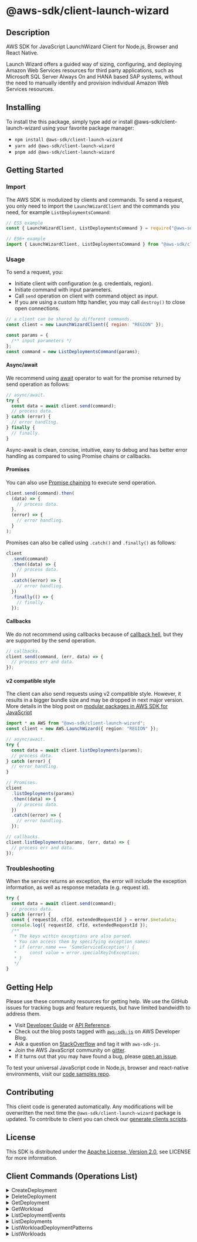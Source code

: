 <!-- generated file, do not edit directly -->

# @aws-sdk/client-launch-wizard

## Description

AWS SDK for JavaScript LaunchWizard Client for Node.js, Browser and React Native.

<p>Launch Wizard offers a guided way of sizing, configuring, and deploying Amazon Web Services resources for
third party applications, such as Microsoft SQL Server Always On and HANA based SAP
systems, without the need to manually identify and provision individual Amazon Web Services
resources.</p>

## Installing

To install the this package, simply type add or install @aws-sdk/client-launch-wizard
using your favorite package manager:

- `npm install @aws-sdk/client-launch-wizard`
- `yarn add @aws-sdk/client-launch-wizard`
- `pnpm add @aws-sdk/client-launch-wizard`

## Getting Started

### Import

The AWS SDK is modulized by clients and commands.
To send a request, you only need to import the `LaunchWizardClient` and
the commands you need, for example `ListDeploymentsCommand`:

```js
// ES5 example
const { LaunchWizardClient, ListDeploymentsCommand } = require("@aws-sdk/client-launch-wizard");
```

```ts
// ES6+ example
import { LaunchWizardClient, ListDeploymentsCommand } from "@aws-sdk/client-launch-wizard";
```

### Usage

To send a request, you:

- Initiate client with configuration (e.g. credentials, region).
- Initiate command with input parameters.
- Call `send` operation on client with command object as input.
- If you are using a custom http handler, you may call `destroy()` to close open connections.

```js
// a client can be shared by different commands.
const client = new LaunchWizardClient({ region: "REGION" });

const params = {
  /** input parameters */
};
const command = new ListDeploymentsCommand(params);
```

#### Async/await

We recommend using [await](https://developer.mozilla.org/en-US/docs/Web/JavaScript/Reference/Operators/await)
operator to wait for the promise returned by send operation as follows:

```js
// async/await.
try {
  const data = await client.send(command);
  // process data.
} catch (error) {
  // error handling.
} finally {
  // finally.
}
```

Async-await is clean, concise, intuitive, easy to debug and has better error handling
as compared to using Promise chains or callbacks.

#### Promises

You can also use [Promise chaining](https://developer.mozilla.org/en-US/docs/Web/JavaScript/Guide/Using_promises#chaining)
to execute send operation.

```js
client.send(command).then(
  (data) => {
    // process data.
  },
  (error) => {
    // error handling.
  }
);
```

Promises can also be called using `.catch()` and `.finally()` as follows:

```js
client
  .send(command)
  .then((data) => {
    // process data.
  })
  .catch((error) => {
    // error handling.
  })
  .finally(() => {
    // finally.
  });
```

#### Callbacks

We do not recommend using callbacks because of [callback hell](http://callbackhell.com/),
but they are supported by the send operation.

```js
// callbacks.
client.send(command, (err, data) => {
  // process err and data.
});
```

#### v2 compatible style

The client can also send requests using v2 compatible style.
However, it results in a bigger bundle size and may be dropped in next major version. More details in the blog post
on [modular packages in AWS SDK for JavaScript](https://aws.amazon.com/blogs/developer/modular-packages-in-aws-sdk-for-javascript/)

```ts
import * as AWS from "@aws-sdk/client-launch-wizard";
const client = new AWS.LaunchWizard({ region: "REGION" });

// async/await.
try {
  const data = await client.listDeployments(params);
  // process data.
} catch (error) {
  // error handling.
}

// Promises.
client
  .listDeployments(params)
  .then((data) => {
    // process data.
  })
  .catch((error) => {
    // error handling.
  });

// callbacks.
client.listDeployments(params, (err, data) => {
  // process err and data.
});
```

### Troubleshooting

When the service returns an exception, the error will include the exception information,
as well as response metadata (e.g. request id).

```js
try {
  const data = await client.send(command);
  // process data.
} catch (error) {
  const { requestId, cfId, extendedRequestId } = error.$metadata;
  console.log({ requestId, cfId, extendedRequestId });
  /**
   * The keys within exceptions are also parsed.
   * You can access them by specifying exception names:
   * if (error.name === 'SomeServiceException') {
   *     const value = error.specialKeyInException;
   * }
   */
}
```

## Getting Help

Please use these community resources for getting help.
We use the GitHub issues for tracking bugs and feature requests, but have limited bandwidth to address them.

- Visit [Developer Guide](https://docs.aws.amazon.com/sdk-for-javascript/v3/developer-guide/welcome.html)
  or [API Reference](https://docs.aws.amazon.com/AWSJavaScriptSDK/v3/latest/index.html).
- Check out the blog posts tagged with [`aws-sdk-js`](https://aws.amazon.com/blogs/developer/tag/aws-sdk-js/)
  on AWS Developer Blog.
- Ask a question on [StackOverflow](https://stackoverflow.com/questions/tagged/aws-sdk-js) and tag it with `aws-sdk-js`.
- Join the AWS JavaScript community on [gitter](https://gitter.im/aws/aws-sdk-js-v3).
- If it turns out that you may have found a bug, please [open an issue](https://github.com/aws/aws-sdk-js-v3/issues/new/choose).

To test your universal JavaScript code in Node.js, browser and react-native environments,
visit our [code samples repo](https://github.com/aws-samples/aws-sdk-js-tests).

## Contributing

This client code is generated automatically. Any modifications will be overwritten the next time the `@aws-sdk/client-launch-wizard` package is updated.
To contribute to client you can check our [generate clients scripts](https://github.com/aws/aws-sdk-js-v3/tree/main/scripts/generate-clients).

## License

This SDK is distributed under the
[Apache License, Version 2.0](http://www.apache.org/licenses/LICENSE-2.0),
see LICENSE for more information.

## Client Commands (Operations List)

<details>
<summary>
CreateDeployment
</summary>

[Command API Reference](https://docs.aws.amazon.com/AWSJavaScriptSDK/v3/latest/clients/client-launch-wizard/classes/createdeploymentcommand.html) / [Input](https://docs.aws.amazon.com/AWSJavaScriptSDK/v3/latest/clients/client-launch-wizard/interfaces/createdeploymentcommandinput.html) / [Output](https://docs.aws.amazon.com/AWSJavaScriptSDK/v3/latest/clients/client-launch-wizard/interfaces/createdeploymentcommandoutput.html)

</details>
<details>
<summary>
DeleteDeployment
</summary>

[Command API Reference](https://docs.aws.amazon.com/AWSJavaScriptSDK/v3/latest/clients/client-launch-wizard/classes/deletedeploymentcommand.html) / [Input](https://docs.aws.amazon.com/AWSJavaScriptSDK/v3/latest/clients/client-launch-wizard/interfaces/deletedeploymentcommandinput.html) / [Output](https://docs.aws.amazon.com/AWSJavaScriptSDK/v3/latest/clients/client-launch-wizard/interfaces/deletedeploymentcommandoutput.html)

</details>
<details>
<summary>
GetDeployment
</summary>

[Command API Reference](https://docs.aws.amazon.com/AWSJavaScriptSDK/v3/latest/clients/client-launch-wizard/classes/getdeploymentcommand.html) / [Input](https://docs.aws.amazon.com/AWSJavaScriptSDK/v3/latest/clients/client-launch-wizard/interfaces/getdeploymentcommandinput.html) / [Output](https://docs.aws.amazon.com/AWSJavaScriptSDK/v3/latest/clients/client-launch-wizard/interfaces/getdeploymentcommandoutput.html)

</details>
<details>
<summary>
GetWorkload
</summary>

[Command API Reference](https://docs.aws.amazon.com/AWSJavaScriptSDK/v3/latest/clients/client-launch-wizard/classes/getworkloadcommand.html) / [Input](https://docs.aws.amazon.com/AWSJavaScriptSDK/v3/latest/clients/client-launch-wizard/interfaces/getworkloadcommandinput.html) / [Output](https://docs.aws.amazon.com/AWSJavaScriptSDK/v3/latest/clients/client-launch-wizard/interfaces/getworkloadcommandoutput.html)

</details>
<details>
<summary>
ListDeploymentEvents
</summary>

[Command API Reference](https://docs.aws.amazon.com/AWSJavaScriptSDK/v3/latest/clients/client-launch-wizard/classes/listdeploymenteventscommand.html) / [Input](https://docs.aws.amazon.com/AWSJavaScriptSDK/v3/latest/clients/client-launch-wizard/interfaces/listdeploymenteventscommandinput.html) / [Output](https://docs.aws.amazon.com/AWSJavaScriptSDK/v3/latest/clients/client-launch-wizard/interfaces/listdeploymenteventscommandoutput.html)

</details>
<details>
<summary>
ListDeployments
</summary>

[Command API Reference](https://docs.aws.amazon.com/AWSJavaScriptSDK/v3/latest/clients/client-launch-wizard/classes/listdeploymentscommand.html) / [Input](https://docs.aws.amazon.com/AWSJavaScriptSDK/v3/latest/clients/client-launch-wizard/interfaces/listdeploymentscommandinput.html) / [Output](https://docs.aws.amazon.com/AWSJavaScriptSDK/v3/latest/clients/client-launch-wizard/interfaces/listdeploymentscommandoutput.html)

</details>
<details>
<summary>
ListWorkloadDeploymentPatterns
</summary>

[Command API Reference](https://docs.aws.amazon.com/AWSJavaScriptSDK/v3/latest/clients/client-launch-wizard/classes/listworkloaddeploymentpatternscommand.html) / [Input](https://docs.aws.amazon.com/AWSJavaScriptSDK/v3/latest/clients/client-launch-wizard/interfaces/listworkloaddeploymentpatternscommandinput.html) / [Output](https://docs.aws.amazon.com/AWSJavaScriptSDK/v3/latest/clients/client-launch-wizard/interfaces/listworkloaddeploymentpatternscommandoutput.html)

</details>
<details>
<summary>
ListWorkloads
</summary>

[Command API Reference](https://docs.aws.amazon.com/AWSJavaScriptSDK/v3/latest/clients/client-launch-wizard/classes/listworkloadscommand.html) / [Input](https://docs.aws.amazon.com/AWSJavaScriptSDK/v3/latest/clients/client-launch-wizard/interfaces/listworkloadscommandinput.html) / [Output](https://docs.aws.amazon.com/AWSJavaScriptSDK/v3/latest/clients/client-launch-wizard/interfaces/listworkloadscommandoutput.html)

</details>
